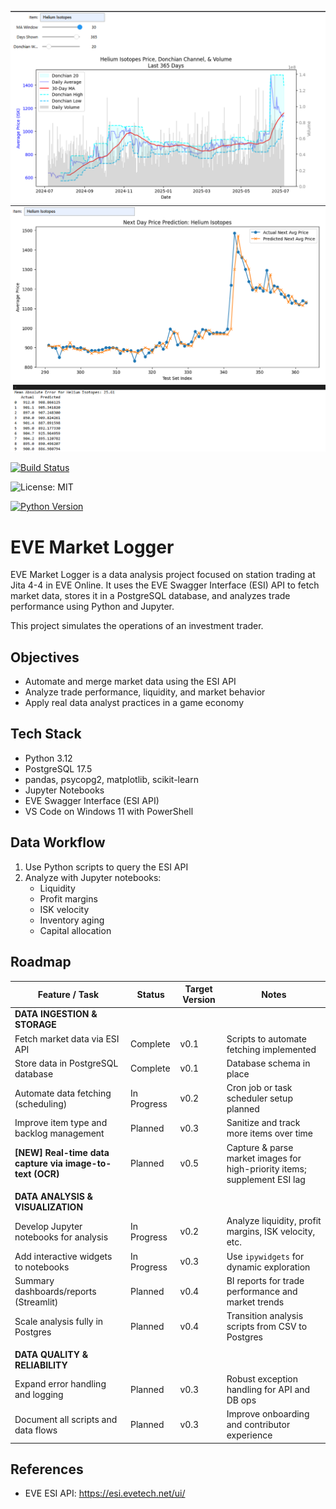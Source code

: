 ![Market Overview 1](images/Market_Overview1.png)
![Market Overview 2](images/Market_Overview2.png)


[![Build Status](https://img.shields.io/github/actions/workflow/status/seiejouke/eve-market-logger/main.yml?branch=main)](https://github.com/seiejouke/eve-market-logger/actions)

![License: MIT](https://img.shields.io/badge/License-MIT-yellow.svg)

[![Python Version](https://img.shields.io/badge/python-3.12-blue)](https://www.python.org/downloads/release/python-3120/)




# EVE Market Logger

EVE Market Logger is a data analysis project focused on station trading at Jita 4-4 in EVE Online. It uses the EVE Swagger Interface (ESI) API to fetch market data, stores it in a PostgreSQL database, and analyzes trade performance using Python and Jupyter.

This project simulates the operations of an investment trader.

## Objectives

- Automate and merge market data using the ESI API
- Analyze trade performance, liquidity, and market behavior
- Apply real data analyst practices in a game economy

## Tech Stack

- Python 3.12  
- PostgreSQL 17.5  
- pandas, psycopg2, matplotlib, scikit-learn  
- Jupyter Notebooks  
- EVE Swagger Interface (ESI API)  
- VS Code on Windows 11 with PowerShell


## Data Workflow

1. Use Python scripts to query the ESI API  
2. Analyze with Jupyter notebooks:  
   - Liquidity  
   - Profit margins  
   - ISK velocity  
   - Inventory aging  
   - Capital allocation

## Roadmap

| **Feature / Task**                                      | **Status**     | **Target Version** | **Notes**                                                                |
|---------------------------------------------------------|----------------|--------------------|--------------------------------------------------------------------------|
| **DATA INGESTION & STORAGE**                            |                |                    |                                                                          |
| Fetch market data via ESI API                           | Complete       | v0.1               | Scripts to automate fetching implemented                                 |
| Store data in PostgreSQL database                       | Complete       | v0.1               | Database schema in place                                                 |
| Automate data fetching (scheduling)                     | In Progress    | v0.2               | Cron job or task scheduler setup planned                                 |
| Improve item type and backlog management                | Planned        | v0.3               | Sanitize and track more items over time                                  |
| **[NEW] Real-time data capture via image-to-text (OCR)**| Planned        | v0.5               | Capture & parse market images for high-priority items; supplement ESI lag|
|                                                         |                |                    |                                                                          |
| **DATA ANALYSIS & VISUALIZATION**                       |                |                    |                                                                          |
| Develop Jupyter notebooks for analysis                  | In Progress    | v0.2               | Analyze liquidity, profit margins, ISK velocity, etc.                    |
| Add interactive widgets to notebooks                    | In Progress    | v0.3               | Use `ipywidgets` for dynamic exploration                                 |
| Summary dashboards/reports (Streamlit)                  | Planned        | v0.4               | BI reports for trade performance and market trends                       |
| Scale analysis fully in Postgres                        | Planned        | v0.4               | Transition analysis scripts from CSV to Postgres                         |
|                                                         |                |                    |                                                                          |
| **DATA QUALITY & RELIABILITY**                          |                |                    |                                                                          |
| Expand error handling and logging                       | Planned        | v0.3               | Robust exception handling for API and DB ops                             |
| Document all scripts and data flows                     | Planned        | v0.3               | Improve onboarding and contributor experience                            |


## References

- EVE ESI API: https://esi.evetech.net/ui/

